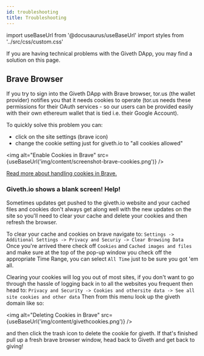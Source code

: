 ```yaml
---
id: troubleshooting
title: Troubleshooting
---
```

import useBaseUrl from '@docusaurus/useBaseUrl'
import styles from '../src/css/custom.css'

If you are having technical problems with the Giveth DApp, you may find a solution on this page.

## Brave Browser

If you try to sign into the Giveth DApp with Brave browser, tor.us (the wallet provider) notifies you that it needs cookies to operate (tor.us needs these permissions for their OAuth services - so our users can be provided easily with their own ethereum wallet that is tied i.e. their Google Account).

To quickly solve this problem you can:

- click on the site settings (brave icon)
- change the cookie setting just for giveth.io to "all cookies allowed"

<img
  alt="Enable Cookies in Brave"
  src={useBaseUrl('img/content/screenshot-brave-cookies.png')}
/>

[Read more about handling cookies in Brave.](https://support.brave.com/hc/en-us/articles/360050634931-How-Do-I-Manage-Cookies-In-Brave-)

### Giveth.io shows a blank screen! Help!

Sometimes updates get pushed to the giveth.io website and your cached files and cookies don't always get along well with the new updates on the site so you'll need to clear your cache and delete your cookies and then refresh the browser.

To clear your cache and cookies on brave navigate to: ``Settings -> Additional Settings -> Privacy and Securiy -> Clear Browsing Data `` Once you're arrived there check off `Cookies` and `Cached images and files` and make sure at the top of the pop-up window you check off the appropriate Time Range, you can select `All Time` just to be sure you got 'em all.

Clearing your cookies will log you out of most sites, if you don't want to go through the hassle of logging back in to all the websites you frequent then head to: ``Privacy and Security -> Cookies and othersite data -> See all site cookies and other data`` Then from this menu look up the giveth domain like so:

<img alt="Deleting Cookies in Brave" src={useBaseUrl('img/content/givethcookies.png')} />

and then click the trash icon to delete the cookie for giveth. If that's finished pull up a fresh brave browser window, head back to Giveth and get back to giving!
